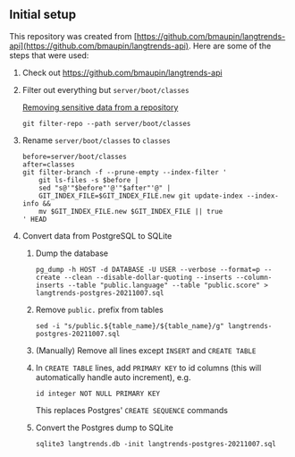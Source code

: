 ## Initial setup

This repository was created from [https://github.com/bmaupin/langtrends-api](https://github.com/bmaupin/langtrends-api). Here are some of the steps that were used:

1. Check out https://github.com/bmaupin/langtrends-api

1. Filter out everything but `server/boot/classes`

   [Removing sensitive data from a repository](https://docs.github.com/en/authentication/keeping-your-account-and-data-secure/removing-sensitive-data-from-a-repository)

   ```
   git filter-repo --path server/boot/classes
   ```

1. Rename `server/boot/classes` to `classes`

   ```
   before=server/boot/classes
   after=classes
   git filter-branch -f --prune-empty --index-filter '
       git ls-files -s $before |
       sed "s@'"$before"'@'"$after"'@" |
       GIT_INDEX_FILE=$GIT_INDEX_FILE.new git update-index --index-info &&
       mv $GIT_INDEX_FILE.new $GIT_INDEX_FILE || true
   ' HEAD
   ```

1. Convert data from PostgreSQL to SQLite

   1. Dump the database

      ```
      pg_dump -h HOST -d DATABASE -U USER --verbose --format=p --create --clean --disable-dollar-quoting --inserts --column-inserts --table "public.language" --table "public.score" > langtrends-postgres-20211007.sql
      ```

   1. Remove `public.` prefix from tables

      ```
      sed -i "s/public.${table_name}/${table_name}/g" langtrends-postgres-20211007.sql
      ```

   1. (Manually) Remove all lines except `INSERT` and `CREATE TABLE`

   1. In `CREATE TABLE` lines, add `PRIMARY KEY` to id columns (this will automatically handle auto increment), e.g.

      ```
      id integer NOT NULL PRIMARY KEY
      ```

      This replaces Postgres' `CREATE SEQUENCE` commands

   1. Convert the Postgres dump to SQLite

      ```
      sqlite3 langtrends.db -init langtrends-postgres-20211007.sql
      ```
